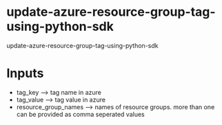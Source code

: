 # update-azure-resource-group-tag-using-python-sdk
update-azure-resource-group-tag-using-python-sdk


# Inputs 

* tag_key   --> tag name in azure
* tag_value --> tag value in azure
* resource_group_names   --> names of resource groups. more than one can be provided as comma seperated values

